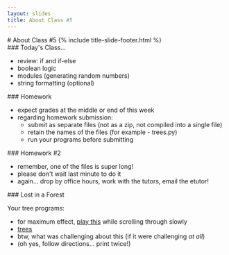 ```yaml
---
layout: slides
title: About Class #5 
---
```

<section markdown="block" class="title-slide">
#  About Class #5
{% include title-slide-footer.html %}
</section>

<section markdown="block">
###  Today's Class...

* review: if and if-else
* boolean logic
* modules (generating random numbers)
* string formatting (optional)
</section>

<section markdown="block">
###  Homework

* expect grades at the middle or end of this week
* regarding homework submission:
	* submit as separate files (not as a zip, not compiled into a single file)
	* retain the names of the files (for example - trees.py)
	* run your programs before submitting 
</section>

<section markdown="block">
###  Homework #2

* remember, one of the files is super long!
* please don't wait last minute to do it
* again... drop by office hours, work with the tutors, email the etutor!
</section>

<section markdown="block">
###  Lost in a Forest

Your tree programs:

* for maximum effect, [play this](https://www.youtube.com/watch?v=RGT4V6JmINA&t=3m45s) while scrolling through slowly
* [trees](../../resources/txt/trees.txt)
* btw, what was challenging about this (if it were challenging _at all_)
* (oh yes, follow directions... print twice!)
</section>
